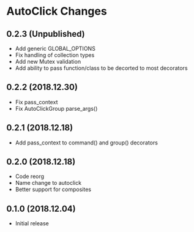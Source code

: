 # AutoClick Changes

## 0.2.3 (Unpublished)

* Add generic GLOBAL_OPTIONS
* Fix handling of collection types
* Add new Mutex validation
* Add ability to pass function/class to be decorted to most decorators

## 0.2.2 (2018.12.30)

* Fix pass_context
* Fix AutoClickGroup parse_args()

## 0.2.1 (2018.12.18)

* Add pass_context to command() and group() decorators

## 0.2.0 (2018.12.18)

* Code reorg
* Name change to autoclick
* Better support for composites

## 0.1.0 (2018.12.04)

* Initial release